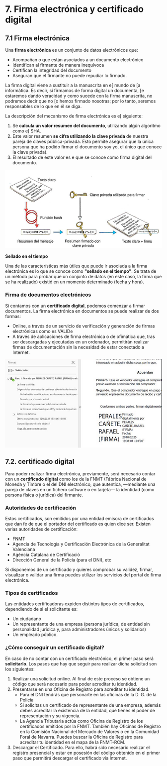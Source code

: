 # 7. Firma electrónica y certificado digital

## 7.1 Firma electrónica

Una **firma electrónica** es un conjunto de datos electrónicos que:

- Acompañan o que están asociados a un documento electrónico
- Identifican al firmante de manera inequívoca
- Certifican la integridad del documento
- Aseguran que el firmante no puede repudiar lo firmado.

La firma digital viene a sustituir a la manuscrita en e[ mundo de [a informática. Es decir, si firmamos de forma digital un documenta, [e estaremos dando veracidad y como sucede con la firma manuscrita, no podremos decir que no [o hemos firmado nosotras; por lo tanto, seremos responsables de lo que en él se diga.

La descripción del mecanismo de firma electrónica es e[ siguiente:

1. Se **calcula un valor resumen del documento**, utilizando algún algoritmo como e[ SHA.
2. Este valor resumen **se cifra utilizando la clave privada** de nuestra pareja de claves pública-privada. Esto permite asegurar que la única persona que ha podido firmar el documento soy yo, el único que conoce la clave privada).
3. El resultado de este valor es e que se conoce como firma digital del documento.

![](img/2019-11-27-17-33-57.png)

**Sellado en el tiempo**

Una de las características más útiles que puede ir asociada a la firma electrónica es lo que se conoce como **"sellado en el tiempo"**. Se trata de un método para probar que un conjunto de datos (en este caso, la firma que se ha realizado) existió en un momento determinado (fecha y hora).

### Firma de documentos electrónicos

Si contamos con un **certificado digital**, podemos comenzar a firmar documentos. La firma electrónica en documentos se puede realizar de dos formas:

- Online, a través de un servicio de verificación y generación de firmas electrónicas como es VALIDe
- A través de aplicaciones de firma electrónica o de ofimática que, tras ser descargadas y ejecutadas en un ordenador, permitirán realizar firmas de documentación sin la necesidad de estar conectado a Internet.

![](2019-11-27-11-57-06.png)

## 7.2. certificado digital

Para poder realizar firma electrónica, previamente, será necesario contar con un **certificado digital** como los de la FNMT (Fábrica Nacional de Moneda y Timbre o el del DNI electrónico, que autentica, —mediante una pareja de claves en un fichero software o en tarjeta— la identidad (como persona física o jurídica) del firmante. 

### Autoridades de certificación

Estos certificados, son emitidos por una entidad emisora de certificados que dan fe de que el portador del certificado es quien dice ser. Existen varias autoridades de certificación: 

- FNMT
- Agencia de Tecnología y Certificación Electrónica de la Generalitat Valenciana
- Agència Catalana de Certificació
- Dirección General de la Policía (para el DNI), etc

Si disponemos de un certificado y quieres comprobar su validez, firmar, visualizar o validar una firma puedes utilizar los servicios del portal de firma electrónica.

### Tipos de certificados

Las entidades certificadoras expiden distintos tipos de certificados, dependiendo de si el solicitante es:

- Un ciudadano
- Un representante de una empresa (persona jurídica, de entidad sin personalidad jurídica y, para administradores únicos y solidarios)
- Un empleado público.

### ¿Cómo conseguir un certificado digital?

En caso de no contar con un certificado electrónico, el primer paso será **solicitarlo**. Los pasos que hay que seguir para realizar dicha solicitud son los siguientes:

1. Realizar una solicitud online. Al final de este proceso se obtiene un código que será necesario para poder acreditar tu identidad.
2. Presentarse en una Oficina de Registro para acreditar tu identidad.
   - Para el DNI tendrás que personarte en las oficinas de la D. G. de la Policía
   - Si solicitas un certificado de representante de una empresa, además debes acreditar la existencia de la entidad, que tienes el poder de representación y su vigencia. 
   - La Agencia Tributaria actúa como Oficina de Registro de los certificados emitidos por la FNMT. También hay Oficinas de Registro en la Comisión Nacional del Mercado de Valores o en la Comunidad Foral de Navarra. Puedes buscar la Oficina de Registro para acreditar tu identidad en el mapa de la FNMT-RCM.
3. Descargar el Certificado. Para ello, habrá sido necesario realizar el registro presencial y estar en posesión del código obtenido en el primer paso que permitirá descargar el certificado vía Internet.
